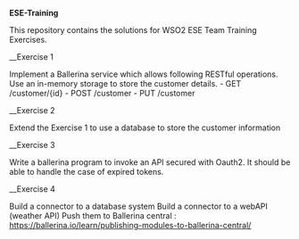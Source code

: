 **ESE-Training**

This repository contains the solutions for WSO2 ESE Team Training Exercises.

__Exercise 1

Implement a Ballerina service which allows following RESTful operations. Use an in-memory storage to store the customer details.
    - GET /customer/{id}
    - POST /customer
    - PUT /customer

__Exercise 2

Extend the Exercise 1 to use a database to store the customer information

__Exercise 3

Write a ballerina program to invoke an API secured with Oauth2. It should be able to handle the case of expired tokens.

__Exercise 4

Build a connector to a database system
Build a connector to a webAPI (weather API)
Push them to Ballerina central : https://ballerina.io/learn/publishing-modules-to-ballerina-central/
